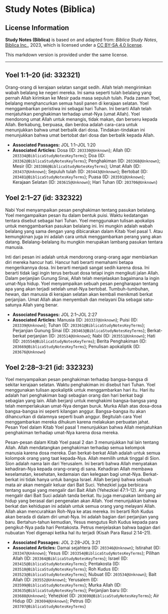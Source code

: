 # Study Notes (Biblica)

## License Information

**Study Notes (Biblica)** is based on and adapted from: _Biblica Study Notes_, [Biblica Inc.](https://www.biblica.com/), 2023, which is licensed under a [CC BY-SA 4.0 license](https://creativecommons.org/licenses/by-sa/4.0/legalcode.en).

This markdown version is provided under the same license.



--------------------------------

## Yoel 1:1–20 (id: 332321)

Orang\-orang di kerajaan selatan sangat sedih. Allah telah mengirimkan wabah belalang ke negeri mereka. Ini sama seperti tulah belalang yang pernah Allah kirimkan ke Mesir pada masa sepuluh tulah. Pada zaman Yoel, belalang menghancurkan semua hasil panen di kerajaan selatan. Yoel menggambarkan peristiwa ini sebagai hari Tuhan. Ini berarti Allah telah menjatuhkan penghakiman terhadap umat\-Nya (umat Allah). Yoel mendorong umat Allah untuk menangis, tidak makan, dan berseru kepada Allah. Berkabung, berpuasa, dan berdoa adalah cara\-cara untuk menunjukkan bahwa umat berbalik dari dosa. Tindakan\-tindakan ini menunjukkan bahwa umat bertobat dari dosa dan berbalik kepada Allah.

* **Associated Passages:** JOL 1:1–JOL 1:20
* **Associated Articles:** Dosa (ID: `203330@Unknown`); Allah (ID: `203334@BiblicaStudyNotesKeyTerms`); Doa (ID: `203362@BiblicaStudyNotesKeyTerms`); Penghakiman (ID: `203368@Unknown`); Mesir (ID: `203386@BiblicaStudyNotesKeyTerms`); Umat Allah (ID: `203437@Unknown`); Sepuluh tulah (ID: `203443@Unknown`); Bertobat (ID: `203481@BiblicaStudyNotesKeyTerms`); Puasa (ID: `203591@Unknown`); Kerajaan Selatan (ID: `203615@Unknown`); Hari Tuhan (ID: `203706@Unknown`)

## Yoel 2:1–27 (id: 332322)

Nabi Yoel menyampaikan pesan penghakiman tentang pasukan belalang. Yoel mengampaikan pesan itu dalam bentuk puisi. Waktu kedatangan tentara disebut sebagai hari Tuhan. Yoel menggunakan tulisan apokalips untuk menggambarkan pasukan belalang ini. Ini mungkin adalah wabah belalang yang sama dengan yang dibicarakan dalam Kitab Yoel pasal 1\. Atau kemungkinan juga ini adalah cara untuk menggambarkan perang yang akan datang. Belalang\-belalang itu mungkin merupakan lambang pasukan tentara manusia. 

Inti dari pesan ini adalah untuk mendorong orang\-orang agar membiarkan diri mereka hancur hati. Hancur hati berarti memahami betapa mengerikannya dosa. Ini berarti menjadi sangat sedih karena dosa. Ini berarti tidak lagi ingin terus berbuat dosa tetapi ingin mengikuti jalan Allah. Dalam perjanjian Gunung Sinai, Allah telah menjelaskan bagaimana Ia ingin umat\-Nya hidup. Yoel menyampaikan sebuah pesan pengharapan tentang apa yang akan terjadi setelah umat\-Nya bertobat. Tumbuh\-tumbuhan, hewan, dan manusia di kerajaan selatan akan kembali menikmati berkat perjanjian. Umat Allah akan menyembah dan melayani Dia sebagai satu\-satunya Allah yang benar.

* **Associated Passages:** JOL 2:1–JOL 2:27
* **Associated Articles:** Manusia (ID: `203337@Unknown`); Puisi (ID: `203339@Unknown`); Tuhan (ID: `203361@BiblicaStudyNotesKeyTerms`); Perjanjian Gunung Sinai (ID: `203463@BiblicaStudyNotesKeyTerms`); Berkat-berkat perjanjian (ID: `203514@Unknown`); Nabi (ID: `203551@Unknown`); Hati (ID: `203554@BiblicaStudyNotesKeyTerms`); Berita Penghakiman (ID: `203669@BiblicaStudyNotesKeyTerms`); Penulisan apokaliptik (ID: `203676@Unknown`)

## Yoel 2:28–3:21 (id: 332323)

Yoel menyampaikan pesan penghakiman terhadap bangsa\-bangsa di sekitar kerajaan selatan. Waktu penghakiman ini disebut hari Tuhan. Yoel menggunakan tulisan apokaliptik untuk menggambarkan hari itu. Hari itu adalah hari penghakiman bagi sebagian orang dan hari berkat bagi sebagian yang lain. Allah berjanji untuk menghakimi bangsa\-bangsa yang telah memperlakukan umat\-Nya dengan buruk. Murka Allah atas dosa\-dosa bangsa\-bangsa ini seperti kilangan anggur. Bangsa\-bangsa itu akan dihancurkan di dalamnya seperti buah anggur. Begitulah cara Yoel menggambarkan mereka dihukum karena melakukan perbuatan jahat. Pesan Yoel dalam Kitab Yoel pasal 1 menunjukkan bahwa Allah menjatuhkan penghakiman terhadap umat\-Nya karena dosa mereka. 

Pesan\-pesan dalam Kitab Yoel pasal 2 dan 3 menunjukkan hal lain tentang Allah. Allah mendatangkan penghakiman terhadap semua kelompok manusia karena dosa mereka. Dan berkat\-berkat Allah adalah untuk semua kolompok orang yang taat kepada\-Nya. Allah memilih untuk tinggal di Sion. Sion adalah nama lain dari Yerusalem. Ini berarti bahwa Allah menyatakan kehadiran\-Nya kepada orang\-orang di sana. Kehadiran Allah membawa keselamatan, kesehatan, kedamaian dan kelegaan bagi umat\-Nya. Berkat\-berkat ini tidak hanya untuk bangsa Israel. Allah berjanji bahwa sebuah mata air akan mengalir keluar dari Bait Suci. Yehezkiel juga berbicara tentang sungai yang mengalir dari Bait Allah (Yehezkiel 47:1–12\). Air yang mengalir dari Bait Suci adalah tanda berkat. Itu juga merupakan lambang air hidup yang berasal dari pengenalan akan Allah. Yoel menunjukkan bahwa berkat dan kehidupan ini adalah untuk semua orang yang melayani Allah. Allah akan mencurahkan Roh\-Nya ke atas mereka. Ini berarti Roh Kudus akan berada di dalam diri umat\-Nya. Ini adalah bagian dari perjanjian yang baru. Bertahun\-tahun kemudian, Yesus mengutus Roh Kudus kepada para pengikut\-Nya pada hari Pentakosta. Petrus menjelaskan bahwa bagian dari nubuatan Yoel digenapi ketika hal itu terjadi (Kisah Para Rasul 2:14–21\).

* **Associated Passages:** JOL 2:28–JOL 3:21
* **Associated Articles:** Damai sejahtera (ID: `203346@Unknown`); Istirahat (ID: `203347@Unknown`); Yesus (ID: `203354@BiblicaStudyNotesKeyTerms`); Pilihan Allah (ID: `203364@BiblicaStudyNotesKeyTerms`); Israel (ID: `203415@BiblicaStudyNotesKeyTerms`); Pentakosta (ID: `203510@BiblicaStudyNotesKeyTerms`); Roh Kudus (ID: `203523@BiblicaStudyNotesKeyTerms`); Nubuat (ID: `203534@Unknown`); Bait Allah (ID: `203552@Unknown`); Yerusalem (ID: `203599@BiblicaStudyNotesKeyTerms`); Murka Allah (ID: `203635@BiblicaStudyNotesKeyTerms`); Perjanjian baru (ID: `203688@Unknown`); Yehezkiel (ID: `203690@BiblicaStudyNotesKeyTerms`); Air Hidup (ID: `203694@Unknown`); Petrus (ID: `203707@BiblicaStudyNotesKeyTerms`)

